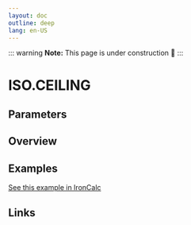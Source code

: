 ```yaml
---
layout: doc
outline: deep
lang: en-US
---
```


::: warning
**Note:** This page is under construction 🚧
:::

# ISO.CEILING

## Parameters

## Overview

## Examples

[See this example in IronCalc](https://app.ironcalc.com/?filename=iso.ceiling)

## Links